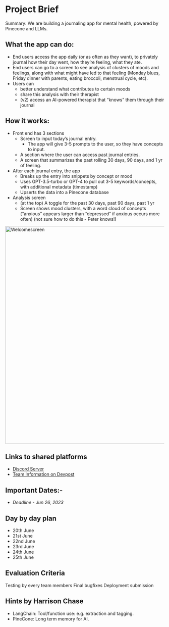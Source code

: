 # Project Brief
Summary: We are building a journaling app for mental health, powered by Pinecone and LLMs.

## What the app can do:
- End users access the app daily (or as often as they want), to privately journal how their day went, how they’re feeling, what they ate.
- End users can go to a screen to see analysis of clusters of moods and feelings, along with what might have led to that feeling (Monday blues, Friday dinner with 
  parents, eating broccoli, menstrual cycle, etc).
- Users can
  - better understand what contributes to certain moods
  - share this analysis with their therapist
  - (v2) access an AI-powered therapist that “knows” them through their journal

## How it works:
- Front end has 3 sections
  - Screen to input today’s journal entry.
    - The app will give 3-5 prompts to the user, so they have concepts to input.
  - A section where the user can access past journal entries.
  - A screen that summarizes the past rolling 30 days, 90 days, and 1 yr of feeling.
- After each journal entry, the app
  - Breaks up the entry into snippets by concept or mood
  - Uses GPT-3.5-turbo or GPT-4 to pull out 3-5 keywords/concepts, with additional metadata (timestamp)
  - Upserts the data into a Pinecone database
- Analysis screen
  - (at the top) A toggle for the past 30 days, past 90 days, past 1 yr
  - Screen shows mood clusters, with a word cloud of concepts (“anxious” appears larger than “depressed” if anxious occurs more often)
    (not sure how to do this - Peter knows!)

<img width="689" alt="Welcomescreen" src="https://github.com/Journal-Tree/Journal-Tree/assets/71754706/7374288d-4232-43c5-a850-69eb4c901f04">

## Links to shared platforms
-  [Discord Server](https://discord.gg/C75tW9ZD)
-  [Team Information on Devpost](https://devpost.com/software/mood-journal-s5b0a8)


## Important Dates:-
- *Deadline - Jun 26, 2023*

## Day by day plan
- 20th June
- 21st June
- 22nd June
- 23rd June
- 24th June
- 25th June

## Evaluation Criteria
Testing by every team members
Final bugfixes
Deployment
submission

## Hints by Harrison Chase

- LangChain: Tool/function use: e.g. extraction and tagging.
- PineCone: Long term memory for AI.
